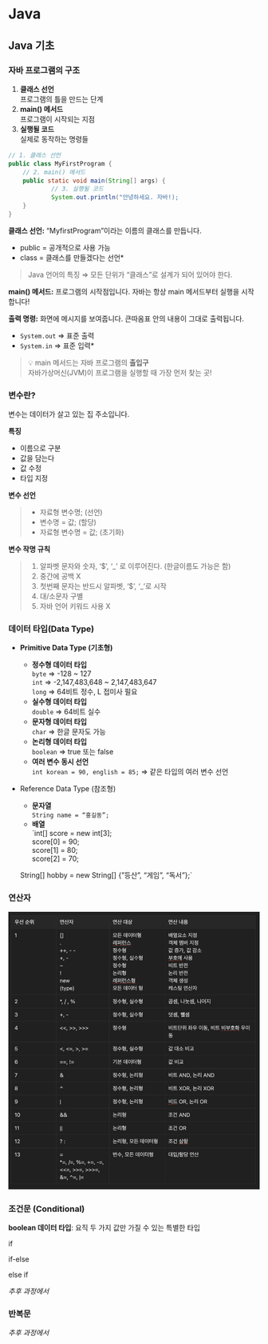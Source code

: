 # Java

## Java 기초

### 자바 프로그램의 구조

1. **클래스 선언**  
   프로그램의 틀을 만드는 단계
2. **main() 메서드**  
   프로그램이 시작되는 지점
3. **실행될 코드**  
   실제로 동작하는 명령들

```java
// 1. 클래스 선언
public class MyFirstProgram {
    // 2. main() 메서드
    public static void main(String[] args) {
            // 3. 실행될 코드
            System.out.println("안녕하세요. 자바!);
    }
}
```

**클래스 선언:** “MyfirstProgram”이라는 이름의 클래스를 만듭니다.  
* public = 공개적으로 사용 가능
* class = 클래스를 만들겠다는 선언*

> Java 언어의 특징 ⇒ 모든 단위가 “클래스”로 설계가 되어 있어야 한다.

**main() 메서드:** 프로그램의 시작점입니다. 자바는 항상 main 메서드부터 실행을 시작합니다!

**출력 명령:** 화면에 메시지를 보여줍니다. 큰따옴표 안의 내용이 그대로 출력됩니다.
* `System.out` ⇒ 표준 출력
* `System.in` ⇒ 표준 입력*

>💡 main 메서드는 자바 프로그램의 **출입구**  
자바가상머신(JVM)이 프로그램을 실행할 때 가장 먼저 찾는 곳!

### 변수란?

변수는 데이터가 살고 있는 집 주소입니다.

**특징**

- 이름으로 구분
- 값을 담는다
- 값 수정
- 타입 지정

**변수 선언**

>- 자료형 변수명; (선언)  
>- 변수명 = 값; (할당)
>- 자료형 변수명 = 값; (초기화)


**변수 작명 규칙**
 
>1. 알파벳 문자와 숫자, ‘$’, ‘_’ 로 이루어진다. (한글이름도 가능은 함)  
>2. 중간에 공백 X
>3. 첫번째 문자는 반드시 알파벳, ‘$’, ‘_’로 시작
>4. 대/소문자 구별
>5. 자바 언어 키워드 사용 X


### **데이터 타입(Data Type)**

- **Primitive Data Type (기초형)**
    - **정수형 데이터 타입**   
      `byte` ⇒ -128 ~ 127  
      `int` ⇒ -2,147,483,648 ~ 2,147,483,647  
      `long` ⇒ 64비트 정수, L 접미사 필요
    - **실수형 데이터 타입**  
      `double` ⇒ 64비트 실수
    - **문자형 데이터 타입**  
      `char` ⇒ 한글 문자도 가능
    - **논리형 데이터 타입**  
      `boolean` ⇒ true 또는 false
    - **여러 변수 동시 선언**  
      `int korean = 90, english = 85;` ⇒ 같은 타입의 여러 변수 선언
- Reference Data Type (참조형)
    - **문자열**  
      `String name = “홍길동”;`
    - **배열**  
      `int[] score = new int[3];  
      score[0] = 90;  
      score[1] = 80;  
      score[2] = 70;

  String[] hobby = new String[] {”등산”, “게임”, “독서”};`

### **연산자**
![java.png](img/java1.png)

### **조건문 (Conditional)**

**boolean 데이터 타입**: 요직 두 가지 값만 가질 수 있는 특별한 타입

if

if-else

else if

*추후 과정에서*

### 반복문

*추후 과정에서*